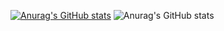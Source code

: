 [![Anurag's GitHub stats](https://github-readme-stats.vercel.app/api?username=darshanjoshi16)](https://github.com/darshanjoshi16/github-readme-stats)
![Anurag's GitHub stats](https://github-readme-stats.vercel.app/api?username=darshanjoshi16&count_private=true)
